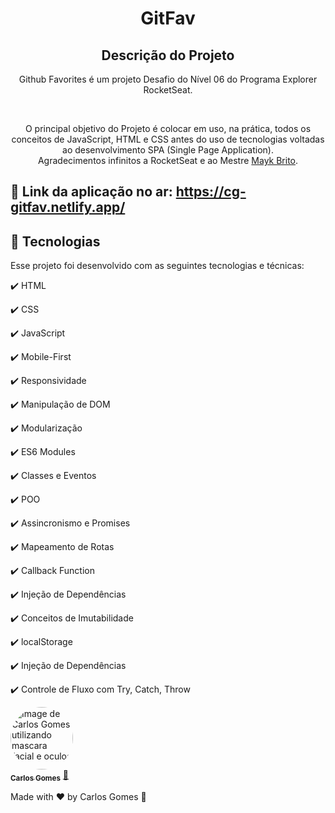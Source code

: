 <h1 align="center">
  GitFav
</h1>

<h2 align="center" >Descrição do Projeto</h2>
<p align="center">
Github Favorites é um projeto Desafio do Nível 06 do Programa Explorer RocketSeat.
</p>
</br>

<div align="center">
   <p>
    O principal objetivo do Projeto é colocar em uso, na prática, todos os conceitos de JavaScript, HTML e CSS antes do uso de tecnologias voltadas ao desenvolvimento SPA (Single Page Application).
     <br/>
    Agradecimentos infinitos a RocketSeat e ao Mestre <a href="https://github.com/maykbrito">Mayk Brito</a>.</p>
  </p>
</div>
 
  
## 🔗 Link da aplicação no ar: https://cg-gitfav.netlify.app/
  
## :rocket: Tecnologias

Esse projeto foi desenvolvido com as seguintes tecnologias e técnicas:

✔️ HTML

✔️ CSS

✔️ JavaScript

✔️ Mobile-First

✔️ Responsividade

✔️ Manipulação de DOM

✔️ Modularização

✔️ ES6 Modules

✔️ Classes e Eventos

✔️ POO

✔️ Assincronismo e Promises 

✔️ Mapeamento de Rotas

✔️ Callback Function

✔️ Injeção de Dependências

✔️ Conceitos de Imutabilidade

✔️ localStorage

✔️ Injeção de Dependências

✔️ Controle de Fluxo com Try, Catch, Throw


<a href="https://github.com/Dev-Shinsei">
 <img style="border-radius: 50%;" src="https://avatars.githubusercontent.com/u/61604214?v=4" width="100px;" alt="Image de Carlos Gomes utilizando mascara facial e oculos"/>
 <br />
 <sub><b>Carlos Gomes</b></sub></a> <a href="https://github.com/Dev-Shinsei" title="Github">🚀</a>

Made with ❤️ by Carlos Gomes 👋
